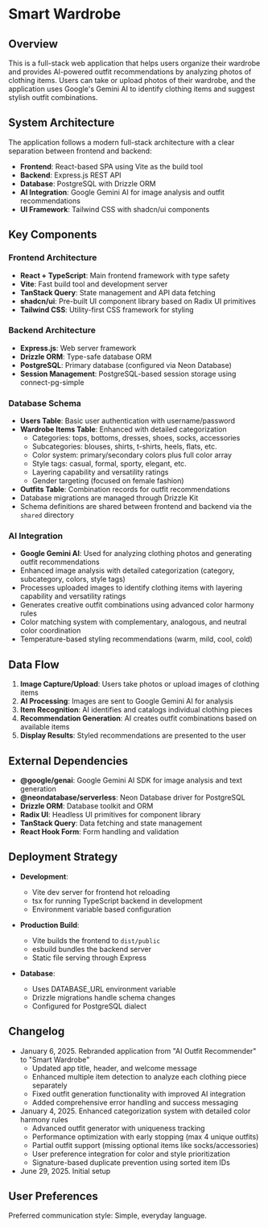 # Smart Wardrobe

## Overview

This is a full-stack web application that helps users organize their wardrobe and provides AI-powered outfit recommendations by analyzing photos of clothing items. Users can take or upload photos of their wardrobe, and the application uses Google's Gemini AI to identify clothing items and suggest stylish outfit combinations.

## System Architecture

The application follows a modern full-stack architecture with a clear separation between frontend and backend:

- **Frontend**: React-based SPA using Vite as the build tool
- **Backend**: Express.js REST API
- **Database**: PostgreSQL with Drizzle ORM
- **AI Integration**: Google Gemini AI for image analysis and outfit recommendations
- **UI Framework**: Tailwind CSS with shadcn/ui components

## Key Components

### Frontend Architecture
- **React + TypeScript**: Main frontend framework with type safety
- **Vite**: Fast build tool and development server
- **TanStack Query**: State management and API data fetching
- **shadcn/ui**: Pre-built UI component library based on Radix UI primitives
- **Tailwind CSS**: Utility-first CSS framework for styling

### Backend Architecture
- **Express.js**: Web server framework
- **Drizzle ORM**: Type-safe database ORM
- **PostgreSQL**: Primary database (configured via Neon Database)
- **Session Management**: PostgreSQL-based session storage using connect-pg-simple

### Database Schema
- **Users Table**: Basic user authentication with username/password
- **Wardrobe Items Table**: Enhanced with detailed categorization
  - Categories: tops, bottoms, dresses, shoes, socks, accessories
  - Subcategories: blouses, shirts, t-shirts, heels, flats, etc.
  - Color system: primary/secondary colors plus full color array
  - Style tags: casual, formal, sporty, elegant, etc.
  - Layering capability and versatility ratings
  - Gender targeting (focused on female fashion)
- **Outfits Table**: Combination records for outfit recommendations
- Database migrations are managed through Drizzle Kit
- Schema definitions are shared between frontend and backend via the `shared` directory

### AI Integration
- **Google Gemini AI**: Used for analyzing clothing photos and generating outfit recommendations
- Enhanced image analysis with detailed categorization (category, subcategory, colors, style tags)
- Processes uploaded images to identify clothing items with layering capability and versatility ratings
- Generates creative outfit combinations using advanced color harmony rules
- Color matching system with complementary, analogous, and neutral color coordination
- Temperature-based styling recommendations (warm, mild, cool, cold)

## Data Flow

1. **Image Capture/Upload**: Users take photos or upload images of clothing items
2. **AI Processing**: Images are sent to Google Gemini AI for analysis
3. **Item Recognition**: AI identifies and catalogs individual clothing pieces
4. **Recommendation Generation**: AI creates outfit combinations based on available items
5. **Display Results**: Styled recommendations are presented to the user

## External Dependencies

- **@google/genai**: Google Gemini AI SDK for image analysis and text generation
- **@neondatabase/serverless**: Neon Database driver for PostgreSQL
- **Drizzle ORM**: Database toolkit and ORM
- **Radix UI**: Headless UI primitives for component library
- **TanStack Query**: Data fetching and state management
- **React Hook Form**: Form handling and validation

## Deployment Strategy

- **Development**: 
  - Vite dev server for frontend hot reloading
  - tsx for running TypeScript backend in development
  - Environment variable based configuration

- **Production Build**:
  - Vite builds the frontend to `dist/public`
  - esbuild bundles the backend server
  - Static file serving through Express

- **Database**:
  - Uses DATABASE_URL environment variable
  - Drizzle migrations handle schema changes
  - Configured for PostgreSQL dialect

## Changelog
- January 6, 2025. Rebranded application from "AI Outfit Recommender" to "Smart Wardrobe"
  - Updated app title, header, and welcome message
  - Enhanced multiple item detection to analyze each clothing piece separately
  - Fixed outfit generation functionality with improved AI integration
  - Added comprehensive error handling and success messaging
- January 4, 2025. Enhanced categorization system with detailed color harmony rules
  - Advanced outfit generator with uniqueness tracking
  - Performance optimization with early stopping (max 4 unique outfits)
  - Partial outfit support (missing optional items like socks/accessories)
  - User preference integration for color and style prioritization
  - Signature-based duplicate prevention using sorted item IDs
- June 29, 2025. Initial setup

## User Preferences

Preferred communication style: Simple, everyday language.